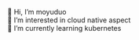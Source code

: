👋 Hi, I’m moyuduo  
👀 I’m interested in cloud native aspect  
🌱 I’m currently learning kubernetes  
<!---
moyuduo/moyuduo is a ✨ special ✨ repository because its `README.md` (this file) appears on your GitHub profile.
You can click the Preview link to take a look at your changes.
--->
